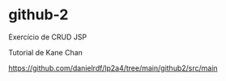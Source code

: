 # github-2

Exercício de CRUD JSP

Tutorial de Kane Chan

https://github.com/danielrdf/lp2a4/tree/main/github2/src/main
